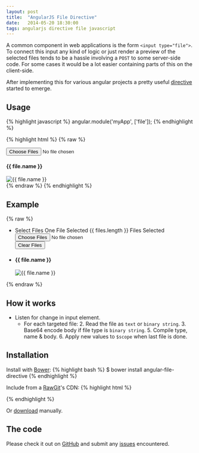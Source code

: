 ```yaml
---
layout: post
title:  "AngularJS File Directive"
date:   2014-05-20 18:30:00
tags: angularjs directive file javascript
---
```


A common component in web applications is the form `<input type="file">`.
To connect this input any kind of logic or just render a preview of the selected files tends to be a hassle involving a `POST` to some server-side code.
For some cases it would be a lot easier containing parts of this on the client-side.

After implementing this for various angular projects a pretty useful [directive][github-repo] started to emerge.

## Usage

{% highlight javascript %}
angular.module('myApp', ['file']);
{% endhighlight %}

{% highlight html %}
{% raw %}
<!-- Bind the values to $scope.files -->
<input type="file"
  file="files"
  accept="image/*"
  multiple>

<!-- Render the selected files directly in the view -->
<div ng-repeat="file in files">
  <h4>{{ file.name }}</h4>
  <img alt="{{ file.name }}"
    ng-src="data:{{ file.type }};base64,{{ file.body }}">
</div>
{% endraw %}
{% endhighlight %}

## Example
{% raw %}
<ul ng-app="myApp" ng-controller="MainCtrl" class="list-group">
  <li class="list-group-item">
    <div class="form-group">
      <label class="btn btn-lg btn-block" ng-class="{'btn-warning': !files, 'btn-success': files}">
        <span ng-show="!files">Select Files</span>
        <span ng-show="files.length === 1">One File Selected</span>
        <span ng-show="files.length > 1">{{ files.length }} Files Selected</span>
        <input class="hidden" type="file" file="files" accept="image/*" multiple>
      </label>
    </div>
    <div class="form-group" ng-show="files">
      <button class="btn btn-block btn-danger" ng-click="clear()">Clear Files</button>
    </div>
  </li>
  <li class="list-group-item" ng-repeat="file in files">
    <h4 class="list-group-item-heading">{{ file.name }}</h4>
    <img class="img-responsive" ng-src="data:{{ file.type }};base64,{{ file.body }}" alt="{{ file.name }}">
  </li>
</ul>
<script src="//cdnjs.cloudflare.com/ajax/libs/angular.js/1.2.16/angular.min.js"></script>
<script src="//cdn.rawgit.com/vpegado/angular-file-directive/v1.1.0/file.js"></script>
<script>
angular.module('myApp', ['file'])
  .controller('MainCtrl', function ($scope) {
    $scope.clear = function () {
      delete $scope.files;
    };
  });
</script>
{% endraw %}

## How it works
- Listen for change in input element.
    - For each targeted file:
        2. Read the file as `text` or `binary string`.
        3. Base64 encode body if file type is `binary string`.
        5. Compile type, name & body.
        6. Apply new values to `$scope` when last file is done.

## Installation
Install with [Bower][bower]:
{% highlight bash %}
$ bower install angular-file-directive
{% endhighlight %}

Include from a [RawGit][rawgit]'s CDN:
{% highlight html %}
<script src="//cdn.rawgit.com/vpegado/angular-file-directive/v1.1.0/file.js"></script>
{% endhighlight %}

Or [download](https://github.com/vpegado/angular-file-directive/archive/master.zip) manually.

## The code
Please check it out on [GitHub][github-repo] and submit any [issues][github-issues] encountered.



[bower]: http://bower.io/
[rawgit]: https://rawgit.com/
[github-repo]: https://github.com/vpegado/angular-file-directive
[github-issues]: https://github.com/vpegado/angular-file-directive/issues